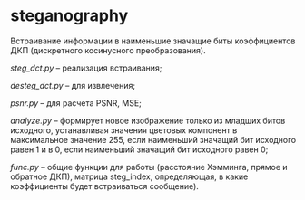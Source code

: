 # steganography

Встраивание информации в наименьшие значащие биты коэффициентов ДКП (дискретного косинусного преобразования).

*steg_dct.py* – реализация встраивания; 

*desteg_dct.py* – для извлечения;

*psnr.py* – для расчета PSNR, MSE;

*analyze.py* – формирует новое изображение только из младших битов исходного, устанавливая значения цветовых компонент в максимальное значение 255, если наименьший значащий бит исходного равен 1 и в 0, если наименьший значащий бит исходного равен 0;

*func.py*  – общие функции для работы (расстояние Хэмминга, прямое и обратное ДКП), матрица steg_index, определяющая, в какие коэффициенты будет встраиваться сообщение).
